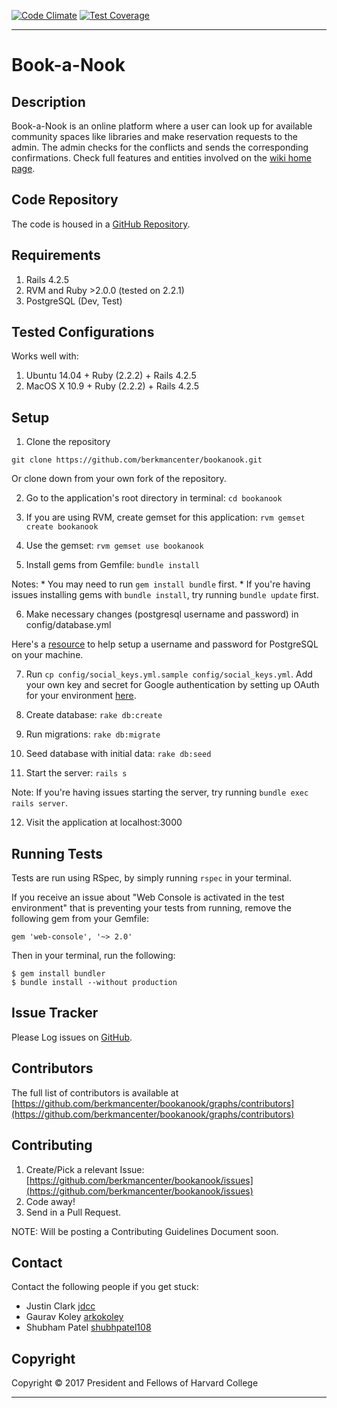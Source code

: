 [![Code Climate](https://codeclimate.com/github/berkmancenter/bookanook/badges/gpa.svg)](https://codeclimate.com/github/berkmancenter/bookanook)
[![Test Coverage](https://codeclimate.com/github/berkmancenter/bookanook/badges/coverage.svg)](https://codeclimate.com/github/berkmancenter/bookanook/coverage)
************

Book-a-Nook
=================

Description
-----------

Book-a-Nook is an online platform where a user can look up for available community spaces like libraries and make reservation requests to the admin. The admin checks for the conflicts and sends the corresponding confirmations.
Check full features and entities involved on the [wiki home page](https://github.com/berkmancenter/bookanook/wiki).

Code Repository
---------------

The code is housed in a [GitHub Repository](https://github.com/berkmancenter/bookanook).

Requirements
------------

1. Rails 4.2.5
2. RVM and Ruby >2.0.0 (tested on 2.2.1)
3. PostgreSQL (Dev, Test)

Tested Configurations
---------------------

Works well with:
1. Ubuntu 14.04 + Ruby (2.2.2) + Rails 4.2.5
2. MacOS X 10.9 + Ruby (2.2.2) + Rails 4.2.5

Setup
-----

1. Clone the repository

`git clone https://github.com/berkmancenter/bookanook.git`

Or clone down from your own fork of the repository.

2. Go to the application's root directory in terminal: `cd bookanook`

3. If you are using RVM, create gemset for this application: `rvm gemset create bookanook`

4. Use the gemset: `rvm gemset use bookanook`

5. Install gems from Gemfile: `bundle install`

  Notes:
    * You may need to run `gem install bundle` first.
    * If you're having issues installing gems with `bundle install`, try running `bundle update` first.

6. Make necessary changes (postgresql username and password) in config/database.yml

  Here's a [resource](https://www.digitalocean.com/community/tutorials/how-to-setup-ruby-on-rails-with-postgres) to help setup a username and password for PostgreSQL on your machine.

7. Run `cp config/social_keys.yml.sample config/social_keys.yml`. Add your own key and secret for Google authentication by setting up OAuth for your environment [here](https://cloud.google.com/ruby/getting-started/authenticate-users).

8. Create database: `rake db:create`

9. Run migrations: `rake db:migrate`

10. Seed database with initial data: `rake db:seed`

11. Start the server: `rails s`

  Note: If you're having issues starting the server, try running `bundle exec rails server`.

12. Visit the application at localhost:3000

Running Tests
-------------

Tests are run using RSpec, by simply running `rspec` in your terminal.

If you receive an issue about "Web Console is activated in the test environment" that is preventing your tests from running, remove the following gem from your Gemfile:

```
gem 'web-console', '~> 2.0'
```

Then in your terminal, run the following:

```
$ gem install bundler
$ bundle install --without production
```

Issue Tracker
-------------

Please Log issues on [GitHub](https://github.com/berkmancenter/bookanook/issues).


Contributors
------------

The full list of contributors is available at [https://github.com/berkmancenter/bookanook/graphs/contributors](https://github.com/berkmancenter/bookanook/graphs/contributors)

Contributing
------------

1. Create/Pick a relevant Issue: [https://github.com/berkmancenter/bookanook/issues](https://github.com/berkmancenter/bookanook/issues)
2. Code away!
3. Send in a Pull Request.

NOTE: Will be posting a Contributing Guidelines Document soon.

Contact
-------

Contact the following people if you get stuck:
* Justin Clark  [jdcc](https://github.com/jdcc)
* Gaurav Koley  [arkokoley](https://github.com/arkokoley)
* Shubham Patel [shubhpatel108](https://github.com/shubhpatel108)

Copyright
---------

Copyright © 2017 President and Fellows of Harvard College

**************
